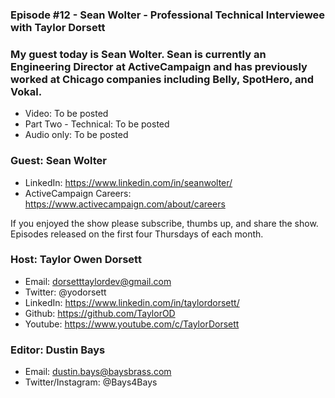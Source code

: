 ### Episode #12 - Sean Wolter - Professional Technical Interviewee with Taylor Dorsett

### My guest today is Sean Wolter. Sean is currently an Engineering Director at ActiveCampaign and has previously worked at Chicago companies including Belly, SpotHero, and Vokal.

- Video: To be posted
- Part Two - Technical: To be posted
- Audio only: To be posted

### Guest: Sean Wolter
- LinkedIn: https://www.linkedin.com/in/seanwolter/
- ActiveCampaign Careers: https://www.activecampaign.com/about/careers

If you enjoyed the show please subscribe, thumbs up, and share the show.
Episodes released on the first four Thursdays of each month.

### Host: Taylor Owen Dorsett
- Email: dorsetttaylordev@gmail.com
- Twitter: @yodorsett
- LinkedIn: https://www.linkedin.com/in/taylordorsett/
- Github: https://github.com/TaylorOD
- Youtube: https://www.youtube.com/c/TaylorDorsett

### Editor: Dustin Bays
- Email: dustin.bays@baysbrass.com
- Twitter/Instagram: @Bays4Bays
